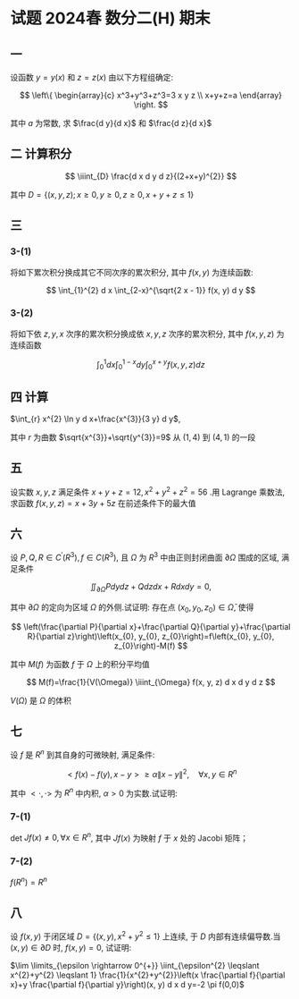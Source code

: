 # 试题 2024春 数分二(H) 期末

## 一

设函数 $y=y(x)$ 和 $z=z(x)$ 由以下方程组确定:

$$
\left\{
\begin{array}{c}
x^3+y^3+z^3=3 x y z \\
x+y+z=a
\end{array}
\right.
$$

其中 $a$ 为常数, 求 $\frac{d y}{d x}$ 和 $\frac{d z}{d x}$

## 二 计算积分

$$
\iiint_{D} \frac{d x d y d z}{(2+x+y)^{2}}
$$

其中 $D=\{(x, y, z) ; x \geqslant 0, y \geqslant 0, z \geqslant 0, x+y+z \leqslant 1\}$

## 三

### 3-(1)

将如下累次积分换成其它不同次序的累次积分, 其中 $f(x, y)$ 为连续函数:

$$
\int_{1}^{2} d x \int_{2-x}^{\sqrt{2 x - 1}} f(x, y) d y
$$

### 3-(2)

将如下依 $z, y, x$ 次序的累次积分换成依 $x, y, z$ 次序的累次积分, 其中 $f(x, y, z)$ 为连续函数

$$
\int_{0}^{1} d x \int_{0}^{1-x} d y \int_{0}^{x+y} f(x, y, z) d z
$$

## 四 计算

$\int_{r} x^{2} \ln y d x+\frac{x^{3}}{3 y} d y$,

其中 $r$ 为曲数 $\sqrt{x^{3}}+\sqrt{y^{3}}=9$ 从 $(1,4)$ 到 $(4,1)$ 的一段

## 五

设实数 $x, y, z$ 满足条件 $x+y+z=12, x^{2}+y^{2}+z^{2}=56$ .用 Lagrange 乘数法, 求函数 $f(x, y, z)=x+3 y+5 z$ 在前述条件下的最大值

## 六

设 $P, Q, R \in C^{\prime}\left(R^{3}\right), f \in C\left(R^{3}\right)$, 且 $\Omega$ 为 $R^{3}$ 中由正则封闭曲面 $\partial \Omega$ 围成的区域, 满足条件

$$
\iint_{\partial \Omega} P d y d z+Q d z d x+R d x d y=0,
$$

其中 $\partial \Omega$ 的定向为区域 $\Omega$ 的外侧.试证明: 存在点 $\left(x_{0}, y_{0}, z_{0}\right) \in \bar{\Omega}$, 使得

$$
\left(\frac{\partial P}{\partial x}+\frac{\partial Q}{\partial y}+\frac{\partial R}{\partial z}\right)\left(x_{0}, y_{0}, z_{0}\right)=f\left(x_{0}, y_{0}, z_{0}\right)-M(f)
$$

其中 $M(f)$ 为函数 $f$ 于 $\Omega$ 上的积分平均值

$$
M(f)=\frac{1}{V(\Omega)} \iiint_{\Omega} f(x, y, z) d x d y d z
$$

$V(\Omega)$ 是 $\Omega$ 的体积

## 七

设 $f$ 是 $R^{n}$ 到其自身的可微映射, 满足条件:

$$
<f(x)-f(y), x-y>\geqslant \alpha\|x-y\|^{2}, \quad \forall x, y \in R^{n}
$$

其中 $<\cdot, \cdot>$ 为 $R^{n}$ 中内积, $\alpha>0$ 为实数.试证明:

### 7-(1)

det $J f(x) \neq 0, \forall x \in R^{n}$, 其中 $J f(x)$ 为映射 $f$ 于 $x$ 处的 Jacobi 矩阵；

### 7-(2)

$f\left(R^{n}\right)=R^{n}$

## 八

设 $f(x, y)$ 于闭区域 $D=\left\{(x, y), x^{2}+y^{2} \leq 1\right\}$ 上连续, 于 $D$ 内部有连续偏导数.当 $(x, y) \in \partial D$ 时,  $f(x, y)=0$, 试证明:

$\lim \limits_{\epsilon \rightarrow 0^{+}} \iint_{\epsilon^{2} \leqslant x^{2}+y^{2} \leqslant 1} \frac{1}{x^{2}+y^{2}}\left(x \frac{\partial f}{\partial x}+y \frac{\partial f}{\partial y}\right)(x, y) d x d y=-2 \pi f(0,0)$
